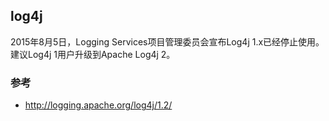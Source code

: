 log4j
--------
2015年8月5日，Logging Services项目管理委员会宣布Log4j 1.x已经停止使用。
建议Log4j 1用户升级到Apache Log4j 2。

### 参考
- http://logging.apache.org/log4j/1.2/

